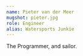 ```yaml
---
name: Pieter van der Meer
mugshot: pieter.jpg
role: Engineer
alias: Watersports Junkie
---
```

The Programmer, and sailor.